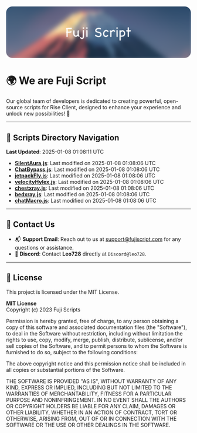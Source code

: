 ![Banner](.github/b.webp)

# 🌍 **We are Fuji Script**

Our global team of developers is dedicated to creating powerful, open-source scripts for Rise Client, designed to enhance your experience and unlock new possibilities! 🌟

---
<!-- SCRIPTS_NAVIGATION_START -->
## 📂 **Scripts Directory Navigation**

**Last Updated**: 2025-01-08 01:08:11 UTC

- **[SilentAura.js](scripts/SilentAura.js)**: Last modified on 2025-01-08 01:08:06 UTC
- **[ChatBypass.js](scripts/ChatBypass.js)**: Last modified on 2025-01-08 01:08:06 UTC
- **[jetpackFly.js](scripts/jetpackFly.js)**: Last modified on 2025-01-08 01:08:06 UTC
- **[velocityHylex.js](scripts/velocityHylex.js)**: Last modified on 2025-01-08 01:08:06 UTC
- **[chestxray.js](scripts/chestxray.js)**: Last modified on 2025-01-08 01:08:06 UTC
- **[bedxray.js](scripts/bedxray.js)**: Last modified on 2025-01-08 01:08:06 UTC
- **[chatMacro.js](scripts/chatMacro.js)**: Last modified on 2025-01-08 01:08:06 UTC

<!-- SCRIPTS_NAVIGATION_END -->

---

## 💬 **Contact Us**  
- 📬 **Support Email**: Reach out to us at [support@fujiscript.com](mailto:support@fujiscript.com) for any questions or assistance.  
- 💬 **Discord**: Contact **Leo728** directly at `Discord@leo728`.

---

## 📜 **License**

This project is licensed under the MIT License.  

**MIT License**  
Copyright (c) 2023 Fuji Scripts  

Permission is hereby granted, free of charge, to any person obtaining a copy of this software and associated documentation files (the "Software"), to deal in the Software without restriction, including without limitation the rights to use, copy, modify, merge, publish, distribute, sublicense, and/or sell copies of the Software, and to permit persons to whom the Software is furnished to do so, subject to the following conditions:  

The above copyright notice and this permission notice shall be included in all copies or substantial portions of the Software.  

THE SOFTWARE IS PROVIDED "AS IS", WITHOUT WARRANTY OF ANY KIND, EXPRESS OR IMPLIED, INCLUDING BUT NOT LIMITED TO THE WARRANTIES OF MERCHANTABILITY, FITNESS FOR A PARTICULAR PURPOSE AND NONINFRINGEMENT. IN NO EVENT SHALL THE AUTHORS OR COPYRIGHT HOLDERS BE LIABLE FOR ANY CLAIM, DAMAGES OR OTHER LIABILITY, WHETHER IN AN ACTION OF CONTRACT, TORT OR OTHERWISE, ARISING FROM, OUT OF OR IN CONNECTION WITH THE SOFTWARE OR THE USE OR OTHER DEALINGS IN THE SOFTWARE.  
